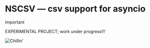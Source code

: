 # NSCSV — csv support for asyncio

> [!IMPORTANT]
> EXPERIMENTAL PROJECT; work under progress!!!

<picture>
  <source media="(prefers-color-scheme: dark)" srcset="https://media1.tenor.com/m/wBzrCNiskHwAAAAC/dancing-toothless.gif">
  <source media="(prefers-color-scheme: light)" srcset="https://media1.tenor.com/m/hHpnBjOe_bUAAAAd/toothless-how-to-train-your-dragon.gif">
  <img alt="Chillin'" src="https://media1.tenor.com/m/hHpnBjOe_bUAAAAd/toothless-how-to-train-your-dragon.gif">
</picture>
